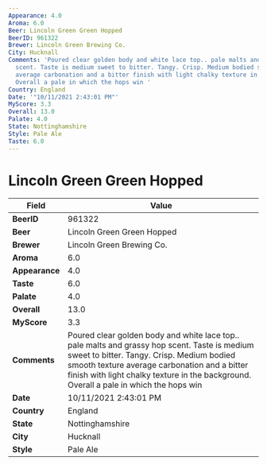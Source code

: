 ```yaml
---
Appearance: 4.0
Aroma: 6.0
Beer: Lincoln Green Green Hopped
BeerID: 961322
Brewer: Lincoln Green Brewing Co.
City: Hucknall
Comments: 'Poured clear golden body and white lace top.. pale malts and grassy hop
  scent. Taste is medium sweet to bitter. Tangy. Crisp. Medium bodied smooth texture
  average carbonation and a bitter finish with light chalky texture in the background.
  Overall a pale in which the hops win '
Country: England
Date: '"10/11/2021 2:43:01 PM"'
MyScore: 3.3
Overall: 13.0
Palate: 4.0
State: Nottinghamshire
Style: Pale Ale
Taste: 6.0
---
```


# Lincoln Green Green Hopped

| Field         | Value |
|---------------|-------|
| **BeerID** | 961322 |
| **Beer** | Lincoln Green Green Hopped |
| **Brewer** | Lincoln Green Brewing Co. |
| **Aroma** | 6.0 |
| **Appearance** | 4.0 |
| **Taste** | 6.0 |
| **Palate** | 4.0 |
| **Overall** | 13.0 |
| **MyScore** | 3.3 |
| **Comments** | Poured clear golden body and white lace top.. pale malts and grassy hop scent. Taste is medium sweet to bitter. Tangy. Crisp. Medium bodied smooth texture average carbonation and a bitter finish with light chalky texture in the background. Overall a pale in which the hops win  |
| **Date** | 10/11/2021 2:43:01 PM |
| **Country** | England |
| **State** | Nottinghamshire |
| **City** | Hucknall |
| **Style** | Pale Ale |
